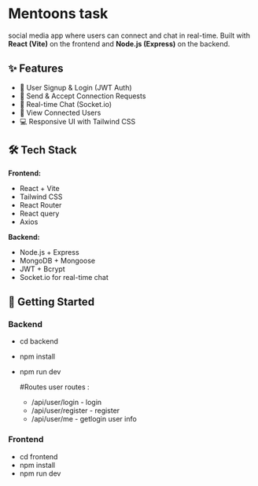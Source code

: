 # Mentoons task

social media app where users can connect and chat in real-time. Built with **React (Vite)** on the frontend and **Node.js (Express)** on the backend.

## ✨ Features

- 🔐 User Signup & Login (JWT Auth)
- 👥 Send & Accept Connection Requests
- 💬 Real-time Chat (Socket.io)
- 📄 View Connected Users
- 💻 Responsive UI with Tailwind CSS

## 🛠 Tech Stack

**Frontend:**  
- React + Vite  
- Tailwind CSS  
- React Router
- React query
- Axios  

**Backend:**  
- Node.js + Express  
- MongoDB + Mongoose  
- JWT + Bcrypt  
- Socket.io for real-time chat  

## 🚀 Getting Started

### Backend

- cd backend
- npm install
- npm run dev

  #Routes
  user routes :
   - /api/user/login - login
   - /api/user/register - register
   - /api/user/me  - getlogin user info


### Frontend

- cd frontend
- npm install
- npm run dev

